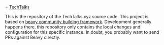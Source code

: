 = [TechTalks](http://www.techtalks.xyz)

This is the repository of the TechTalks.xyz source code. This project is based on [beavy community building framework](https://www.github.com/beavyHQ/beavy/). Development generally happens there, this repository only contains the local changes and
configuration for this specific instance. In doubt, you probably want to send PRs against Beavy directly.
